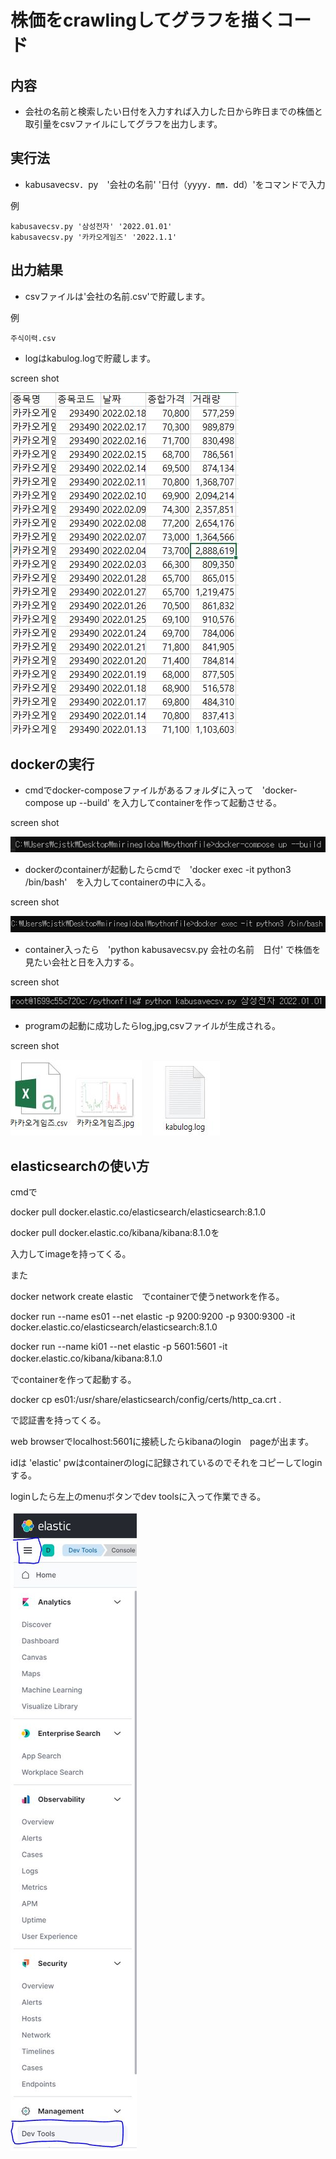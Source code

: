 株価をcrawlingしてグラフを描くコード
===========


## 内容
* 会社の名前と検索したい日付を入力すれば入力した日から昨日までの株価と取引量をcsvファイルにしてグラフを出力します。

## 実行法
* kabusavecsv．py　'会社の名前' '日付（yyyy．㎜．dd）'をコマンドで入力

例

    kabusavecsv.py '삼성전자' '2022.01.01'
    kabusavecsv.py '카카오게임즈' '2022.1.1'

## 出力結果
* csvファイルは'会社の名前.csv'で貯蔵します。

例

    주식이력.csv

* logはkabulog.logで貯蔵します。

screen shot

![csv](https://github.com/SangWooChun714/mirineglobal/blob/master/pythonfile/csvfile.JPG)


## dockerの実行
* cmdでdocker-composeファイルがあるフォルダに入って　'docker-compose up --build' を入力してcontainerを作って起動させる。

screen shot

![docker-compose up](https://github.com/SangWooChun714/mirineglobal/blob/master/docker.JPG)

* dockerのcontainerが起動したらcmdで　'docker exec -it python3 /bin/bash'　を入力してcontainerの中に入る。

screen shot

![docker bash](https://github.com/SangWooChun714/mirineglobal/blob/master/dockerbash.JPG)

* container入ったら　'python kabusavecsv.py 会社の名前　日付' で株価を見たい会社と日を入力する。

screen shot

![start program in container](https://github.com/SangWooChun714/mirineglobal/blob/master/container.JPG)

* programの起動に成功したらlog,jpg,csvファイルが生成される。

screen shot

![file created1](https://github.com/SangWooChun714/mirineglobal/blob/master/create_file.JPG)　
![file created2](https://github.com/SangWooChun714/mirineglobal/blob/master/log.JPG)

## elasticsearchの使い方
cmdで

docker pull docker.elastic.co/elasticsearch/elasticsearch:8.1.0

docker pull docker.elastic.co/kibana/kibana:8.1.0を

入力してimageを持ってくる。

また

docker network create elastic　でcontainerで使うnetworkを作る。

docker run --name es01 --net elastic -p 9200:9200 -p 9300:9300 -it docker.elastic.co/elasticsearch/elasticsearch:8.1.0

docker run --name ki01 --net elastic -p 5601:5601 -it docker.elastic.co/kibana/kibana:8.1.0　

でcontainerを作って起動する。

docker cp es01:/usr/share/elasticsearch/config/certs/http_ca.crt . 

で認証書を持ってくる。

web browserでlocalhost:5601に接続したらkibanaのlogin　pageが出ます。

idは 'elastic' pwはcontainerのlogに記録されているのでそれをコピーしてloginする。

loginしたら左上のmenuボタンでdev toolsに入って作業できる。

![file created2](https://github.com/SangWooChun714/mirineglobal/blob/master/kibana.JPG)




